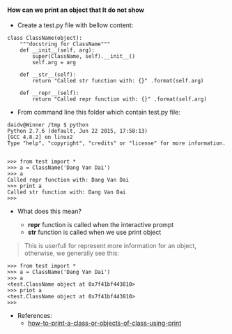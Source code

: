 #### How can we print an object that It do not show 

- Create a test.py file with bellow content:

```
class ClassName(object):
	"""docstring for ClassName"""
	def __init__(self, arg):
		super(ClassName, self).__init__()
		self.arg = arg

	def __str__(self):
		return "Called str function with: {}" .format(self.arg)

	def __repr__(self):
		return "Called repr function with: {}" .format(self.arg)
```

- From command line this folder which contain test.py file:

```
daidv@Winner /tmp $ python
Python 2.7.6 (default, Jun 22 2015, 17:58:13) 
[GCC 4.8.2] on linux2
Type "help", "copyright", "credits" or "license" for more information.


>>> from test import *
>>> a = ClassName('Dang Van Dai')
>>> a
Called repr function with: Dang Van Dai
>>> print a
Called str function with: Dang Van Dai
>>> 

```

- What does this mean?

	+ __repr__ function is called when the interactive prompt
	+ __str__ function is called when we use print object

> This is userfull for represent more information for an object, otherwise, we generally see this:

```
>>> from test import *
>>> a = ClassName('Dang Van Dai')
>>> a
<test.ClassName object at 0x7f41bf443810>
>>> print a
<test.ClassName object at 0x7f41bf443810>
>>> 

```

- References:
	+ [how-to-print-a-class-or-objects-of-class-using-print](http://stackoverflow.com/a/1535336/4919442)



